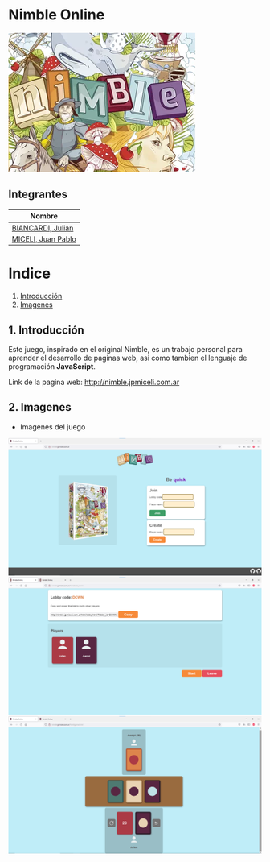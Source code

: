 # Nimble Online

<img src="readme/IMG_nimbleLogo.png" alt="drawing" />

## Integrantes

| Nombre |
| ------------------------------------------------------------- |
| [BIANCARDI, Julian](https://github.com/JulianBiancardi)|
| [MICELI, Juan Pablo](https://github.com/juanPabloMiceli)|
     

# Indice   
1. [Introducción](#id1)
2. [Imagenes](#id2)

## 1. Introducción<a name="id1"></a>

Este juego, inspirado en el original Nimble, es un trabajo personal para aprender el desarrollo de paginas web, asi como tambien el lenguaje de programación **JavaScript**.

Link de la pagina web: http://nimble.jpmiceli.com.ar

## 2. Imagenes<a name="id2"></a>

 - Imagenes del juego
  
<img src="readme/IMG_Index.png" alt="drawing" />
<img src="readme/IMG_Lobby.png" alt="drawing" />
<img src="readme/IMG_Game.png" alt="drawing"/>


